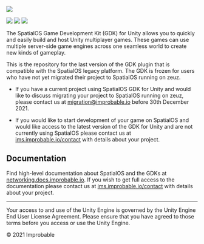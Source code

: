 ![](spatialos_gdk_for_unity_header.png)

![](https://img.shields.io/badge/license-MIT-brightgreen.svg) ![](https://badge.buildkite.com/fec962a4df6e6705871bffa4dfcdea4f2ff7efcd737e5186ea.svg?branch=develop) ![](https://img.shields.io/github/release/spatialos/gdk-for-unity.svg)

The SpatialOS Game Development Kit (GDK) for Unity allows you to quickly and easily build and host Unity multiplayer games. These games can use multiple server-side game engines across one seamless world to create new kinds of gameplay.

This is the repository for the last version of the GDK plugin that is compatible with the SpatialOS legacy platform. The GDK is frozen for users who have not yet migrated their project to SpatialOS running on zeuz.

* If you have a current project using SpatialOS GDK for Unity and would like to discuss migrating your project to SpatialOS running on zeuz, please contact us at migration@improbable.io before 30th December 2021. 

* If you would like to start development of your game on SpatialOS and would like access to the latest version of the GDK for Unity and are not currently using SpatialOS please contact us at [ims.improbable.io/contact](ims.improbable.io/contact) with details about your project.


## Documentation

Find high-level documentation about SpatialOS and the GDKs at  [networking.docs.improbable.io](networking.docs.improbable.io). If you wish to get full access to the documentation please contact us at [ims.improbable.io/contact](ims.improbable.io/contac) with details about your project.

---

Your access to and use of the Unity Engine is governed by the Unity Engine End User License Agreement. Please ensure that you have agreed to those terms before you access or use the Unity Engine.

&copy; 2021 Improbable



